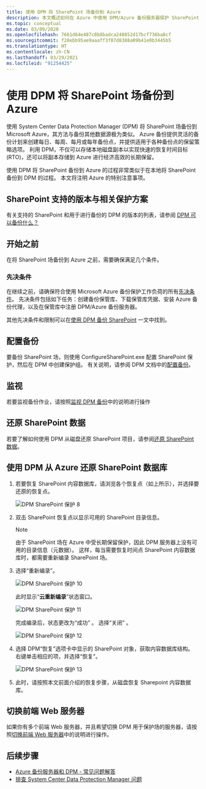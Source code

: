 ```yaml
---
title: 使用 DPM 将 SharePoint 场备份到 Azure
description: 本文概述如何在 Azure 中使用 DPM/Azure 备份服务器保护 SharePoint 场
ms.topic: conceptual
ms.date: 03/09/2020
ms.openlocfilehash: 7661d64e487c8b8badca240852d17bcf736ba8cf
ms.sourcegitcommit: f28ebb95ae9aaaff3f87d8388a09b41e0b3445b5
ms.translationtype: HT
ms.contentlocale: zh-CN
ms.lasthandoff: 03/29/2021
ms.locfileid: "91254425"
---
```

# <a name="back-up-a-sharepoint-farm-to-azure-with-dpm"></a>使用 DPM 将 SharePoint 场备份到 Azure

使用 System Center Data Protection Manager (DPM) 将 SharePoint 场备份到 Microsoft Azure，其方法与备份其他数据源极为类似。 Azure 备份提供灵活的备份计划来创建每日、每周、每月或每年备份点，并提供适用于各种备份点的保留策略选项。 利用 DPM，不仅可以存储本地磁盘副本以实现快速的恢复时间目标 (RTO)，还可以将副本存储到 Azure 进行经济高效的长期保留。

使用 DPM 将 SharePoint 备份到 Azure 的过程非常类似于在本地将 SharePoint 备份到 DPM 的过程。 本文将注明 Azure 的特别注意事项。

## <a name="sharepoint-supported-versions-and-related-protection-scenarios"></a>SharePoint 支持的版本与相关保护方案

有关支持的 SharePoint 和用于进行备份的 DPM 的版本的列表，请参阅 [DPM 可以备份什么？](/system-center/dpm/dpm-protection-matrix#applications-backup)

## <a name="before-you-start"></a>开始之前

在将 SharePoint 场备份到 Azure 之前，需要确保满足几个条件。

### <a name="prerequisites"></a>先决条件

在继续之前，请确保符合使用 Microsoft Azure 备份保护工作负荷的所有[先决条件](backup-azure-dpm-introduction.md#prerequisites-and-limitations)。 先决条件包括如下任务：创建备份保管库、下载保管库凭据、安装 Azure 备份代理，以及在保管库中注册 DPM/Azure 备份服务器。

其他先决条件和限制可以在[使用 DPM 备份 SharePoint](/system-center/dpm/back-up-sharepoint#prerequisites-and-limitations) 一文中找到。

## <a name="configure-backup"></a>配置备份

要备份 SharePoint 场，则使用 ConfigureSharePoint.exe 配置 SharePoint 保护，然后在 DPM 中创建保护组。 有关说明，请参阅 DPM 文档中的[配置备份](/system-center/dpm/back-up-sharepoint#configure-backup)。

## <a name="monitoring"></a>监视

若要监视备份作业，请按照[监视 DPM 备份](/system-center/dpm/back-up-sharepoint#monitoring)中的说明进行操作

## <a name="restore-sharepoint-data"></a>还原 SharePoint 数据

若要了解如何使用 DPM 从磁盘还原 SharePoint 项目，请参阅[还原 SharePoint 数据](/system-center/dpm/back-up-sharepoint#restore-sharepoint-data)。

## <a name="restore-a-sharepoint-database-from-azure-by-using-dpm"></a>使用 DPM 从 Azure 还原 SharePoint 数据库

1. 若要恢复 SharePoint 内容数据库，请浏览各个恢复点（如上所示），并选择要还原的恢复点。

    ![DPM SharePoint 保护 8](./media/backup-azure-backup-sharepoint/dpm-sharepoint-protection9.png)
2. 双击 SharePoint 恢复点以显示可用的 SharePoint 目录信息。

   > [!NOTE]
   > 由于 SharePoint 场在 Azure 中受长期保留保护，因此 DPM 服务器上没有可用的目录信息（元数据）。 这样，每当需要恢复时间点 SharePoint 内容数据库时，都需要重新编录 SharePoint 场。
   >
   >
3. 选择“重新编录”。

    ![DPM SharePoint 保护 10](./media/backup-azure-backup-sharepoint/dpm-sharepoint-protection12.png)

    此时显示“**云重新编录**”状态窗口。

    ![DPM SharePoint 保护 11](./media/backup-azure-backup-sharepoint/dpm-sharepoint-protection13.png)

    完成编录后，状态更改为“成功” 。 选择“关闭”  。

    ![DPM SharePoint 保护 12](./media/backup-azure-backup-sharepoint/dpm-sharepoint-protection14.png)
4. 选择 DPM“恢复”选项卡中显示的 SharePoint 对象，获取内容数据库结构。 右键单击相应的项，并选择“恢复”。

    ![DPM SharePoint 保护 13](./media/backup-azure-backup-sharepoint/dpm-sharepoint-protection15.png)
5. 此时，请按照本文前面介绍的恢复步骤，从磁盘恢复 Sharepoint 内容数据库。

## <a name="switching-the-front-end-web-server"></a>切换前端 Web 服务器

如果你有多个前端 Web 服务器，并且希望切换 DPM 用于保护场的服务器，请按照[切换前端 Web 服务器](/system-center/dpm/back-up-sharepoint#switching-the-front-end-web-server)中的说明进行操作。

## <a name="next-steps"></a>后续步骤

* [Azure 备份服务器和 DPM - 常见问题解答](backup-azure-dpm-azure-server-faq.md)
* [排查 System Center Data Protection Manager 问题](backup-azure-scdpm-troubleshooting.md)

